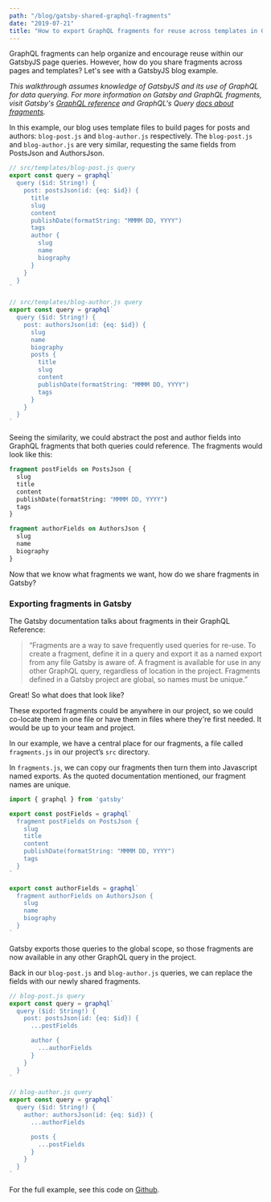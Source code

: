 ```yaml
---
path: "/blog/gatsby-shared-graphql-fragments"
date: "2019-07-21"
title: "How to export GraphQL fragments for reuse across templates in GatsbyJS"
---
```


GraphQL fragments can help organize and encourage reuse within our GatsbyJS page queries. However, how do you share fragments across pages and templates? Let's see with a GatsbyJS blog example.

*This walkthrough assumes knowledge of GatsbyJS and its use of GraphQL for data querying. For more information on Gatsby and GraphQL fragments, visit Gatsby's [GraphQL reference](https://www.gatsbyjs.org/docs/graphql/) and GraphQL's Query [docs about fragments](https://graphql.org/learn/queries/#fragments).*

In this example, our blog uses template files to build pages for posts and authors: `blog-post.js` and `blog-author.js` respectively. The `blog-post.js` and `blog-author.js` are very similar, requesting the same fields from PostsJson and AuthorsJson.

```javascript
// src/templates/blog-post.js query
export const query = graphql`
  query ($id: String!) {
    post: postsJson(id: {eq: $id}) {
      title
      slug
      content
      publishDate(formatString: "MMMM DD, YYYY")
      tags
      author {
        slug
        name
        biography
      }
    }
  }
`

// src/templates/blog-author.js query
export const query = graphql`
  query ($id: String!) {
    post: authorsJson(id: {eq: $id}) {
      slug
      name
      biography
      posts {
        title
        slug
        content
        publishDate(formatString: "MMMM DD, YYYY")
        tags
      }
    }
  }
`
```

Seeing the similarity, we could abstract the post and author fields into GraphQL fragments that both queries could reference. The fragments would look like this:

```graphql
fragment postFields on PostsJson {
  slug
  title
  content
  publishDate(formatString: "MMMM DD, YYYY")
  tags
}

fragment authorFields on AuthorsJson {
  slug
  name
  biography
}
```

Now that we know what fragments we want, how do we share fragments in Gatsby?

### Exporting fragments in Gatsby

The Gatsby documentation talks about fragments in their GraphQL Reference:

> “Fragments are a way to save frequently used queries for re-use. To create a fragment, define it in a query and export it as a named export from any file Gatsby is aware of. A fragment is available for use in any other GraphQL query, regardless of location in the project. Fragments defined in a Gatsby project are global, so names must be unique.”

Great! So what does that look like?

These exported fragments could be anywhere in our project, so we could co-locate them in one file or have them in files where they're first needed. It would be up to your team and project.

In our example, we have a central place for our fragments, a file called `fragments.js` in our project’s `src` directory.

In `fragments.js`, we can copy our fragments then turn them into Javascript named exports. As the quoted documentation mentioned, our fragment names are unique.

```javascript
import { graphql } from 'gatsby'

export const postFields = graphql`
  fragment postFields on PostsJson {
    slug
    title
    content
    publishDate(formatString: "MMMM DD, YYYY")
    tags
  }
`

export const authorFields = graphql`
  fragment authorFields on AuthorsJson {
    slug
    name
    biography
  }
`
```

Gatsby exports those queries to the global scope, so those fragments are now available in any other GraphQL query in the project.

Back in our `blog-post.js` and `blog-author.js` queries, we can replace the fields with our newly shared fragments.

```javascript
// blog-post.js query
export const query = graphql`
  query ($id: String!) {
    post: postsJson(id: {eq: $id}) {
      ...postFields

      author {
        ...authorFields
      }
    }
  }
`

// blog-author.js query
export const query = graphql`
  query ($id: String!) {
    author: authorsJson(id: {eq: $id}) {
      ...authorFields

      posts {
        ...postFields
      }
    }
  }
`
```

For the full example, see this code on [Github](https://github.com/cryic/fragment-blog-example).
